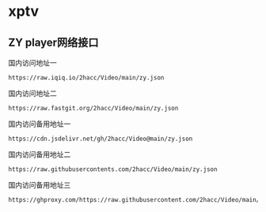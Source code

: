 # xptv 
## ZY player网络接口
国内访问地址一
```
https://raw.iqiq.io/2hacc/Video/main/zy.json
```
国内访问地址二
```
https://raw.fastgit.org/2hacc/Video/main/zy.json
```
国内访问备用地址一
```
https://cdn.jsdelivr.net/gh/2hacc/Video@main/zy.json
```
国内访问备用地址二
```
https://raw.githubusercontents.com/2hacc/Video/main/zy.json
```
国内访问备用地址三
```
https://ghproxy.com/https://raw.githubusercontent.com/2hacc/Video/main/zy.json
